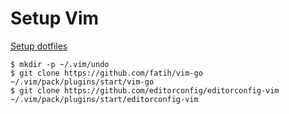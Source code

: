 # Setup Vim

[Setup dotfiles](/memory/setup-dotfiles/)

	$ mkdir -p ~/.vim/undo
	$ git clone https://github.com/fatih/vim-go ~/.vim/pack/plugins/start/vim-go
	$ git clone https://github.com/editorconfig/editorconfig-vim ~/.vim/pack/plugins/start/editorconfig-vim
